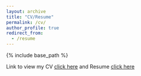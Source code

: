 ```yaml
---
layout: archive
title: "CV/Resume"
permalink: /cv/
author_profile: true
redirect_from:
  - /resume
---
```


{% include base_path %}

Link to view my CV [click here](Alpergin_CV_22.pdf) and Resume [click here](Alpergin_Resume_22.pdf)
